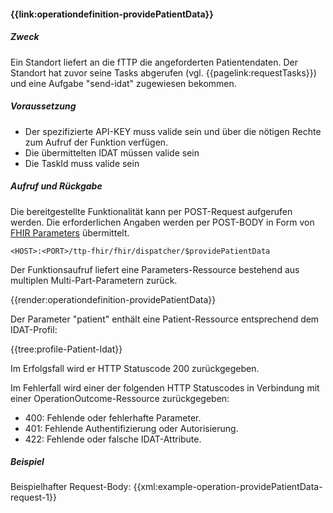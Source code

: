 #### **{{link:operationdefinition-providePatientData}}**

##### **Zweck** 
Ein Standort liefert an die fTTP die angeforderten Patientendaten. Der Standort hat zuvor seine Tasks abgerufen (vgl. {{pagelink:requestTasks}}) und eine Aufgabe "send-idat" zugewiesen bekommen.

##### **Voraussetzung** 
- Der spezifizierte API-KEY muss valide sein und über die nötigen Rechte zum Aufruf der Funktion verfügen.
- Die übermittelten IDAT müssen valide sein
- Die TaskId muss valide sein

##### **Aufruf und Rückgabe**
Die bereitgestellte Funktionalität kann per POST-Request aufgerufen werden. Die erforderlichen Angaben werden per POST-BODY in Form von [FHIR Parameters](https://www.hl7.org/fhir/parameters.html) übermittelt.

`<HOST>:<PORT>/ttp-fhir/fhir/dispatcher/$providePatientData`

Der Funktionsaufruf liefert eine Parameters-Ressource bestehend aus multiplen Multi-Part-Parametern zurück.

{{render:operationdefinition-providePatientData}}

Der Parameter "patient" enthält eine Patient-Ressource entsprechend dem IDAT-Profil:

{{tree:profile-Patient-Idat}}

Im Erfolgsfall wird er HTTP Statuscode 200 zurückgegeben.

Im Fehlerfall wird einer der folgenden HTTP Statuscodes in Verbindung mit einer OperationOutcome-Ressource zurückgegeben:

* 400: Fehlende oder fehlerhafte Parameter.
* 401: Fehlende Authentifizierung oder Autorisierung.
* 422: Fehlende oder falsche IDAT-Attribute.


##### **Beispiel**
Beispielhafter Request-Body:
{{xml:example-operation-providePatientData-request-1}}